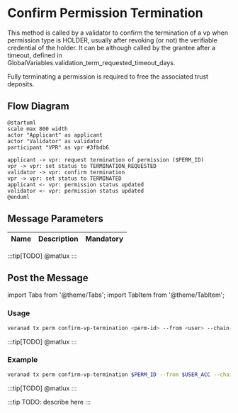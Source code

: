 # Confirm Permission Termination

This method is called by a validator to confirm the termination of a vp when permission type is HOLDER, usually after revoking (or not) the verifiable credential of the holder. It can be although called by the grantee after a timeout, defined in GlobalVariables.validation_term_requested_timeout_days.

Fully terminating a permission is required to free the associated trust deposits.

## Flow Diagram

```plantuml
@startuml
scale max 800 width
actor "Applicant" as applicant
actor "Validator" as validator
participant "VPR" as vpr #3fbdb6

applicant -> vpr: request termination of permission ($PERM_ID)
vpr -> vpr: set status to TERMINATION_REQUESTED
validator -> vpr: confirm termination
vpr -> vpr: set status to TERMINATED
applicant <- vpr: permission status updated
validator <- vpr: permission status updated
@enduml
```

## Message Parameters

|Name               |Description                            |Mandatory|
|-------------------|---------------------------------------|--------|

:::tip[TODO]
@matlux
:::

## Post the Message

import Tabs from '@theme/Tabs';
import TabItem from '@theme/TabItem';

<Tabs>
  <TabItem value="cli" label="CLI" default>

### Usage

```bash
veranad tx perm confirm-vp-termination <perm-id> --from <user> --chain-id <chain-id> --keyring-backend test --fees <amount> --gas auto
```

:::tip[TODO]
@matlux
:::

### Example

```bash
veranad tx perm confirm-vp-termination $PERM_ID --from $USER_ACC --chain-id $CHAIN_ID --keyring-backend test --fees 600000uvna --node $NODE_RPC
```

:::tip[TODO]
@matlux
:::

  </TabItem>
  
  <TabItem value="frontend" label="Frontend">
    :::tip
    TODO: describe here
    :::
  </TabItem>
</Tabs>
